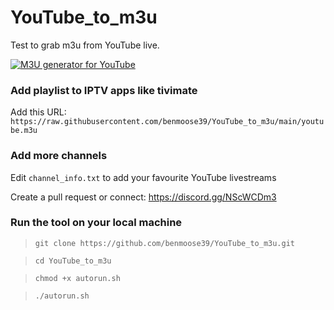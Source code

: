 # YouTube_to_m3u
Test to grab m3u from YouTube live.

[![M3U generator for YouTube](https://github.com/benmoose39/YouTube_to_m3u/actions/workflows/m3u_Generator.yml/badge.svg)](https://github.com/benmoose39/YouTube_to_m3u/actions/workflows/m3u_Generator.yml)

### Add playlist to IPTV apps like tivimate
Add this URL: `https://raw.githubusercontent.com/benmoose39/YouTube_to_m3u/main/youtube.m3u`

### Add more channels
Edit `channel_info.txt` to add your favourite YouTube livestreams

Create a pull request or connect: https://discord.gg/NScWCDm3

### Run the tool on your local machine
>`git clone https://github.com/benmoose39/YouTube_to_m3u.git`

>`cd YouTube_to_m3u`

>`chmod +x autorun.sh`

>`./autorun.sh`
